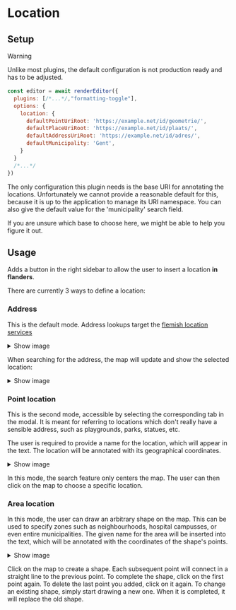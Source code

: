 # Location

## Setup

>[!WARNING]
> Unlike most plugins, the default configuration is not production ready
and has to be adjusted. 

```javascript
const editor = await renderEditor({
  plugins: [/*...*/,"formatting-toggle"], 
  options: {
    location: {
      defaultPointUriRoot: 'https://example.net/id/geometrie/',
      defaultPlaceUriRoot: 'https://example.net/id/plaats/',
      defaultAddressUriRoot: 'https://example.net/id/adres/',
      defaultMunicipality: 'Gent',
    }
  }
  /*...*/
})

```
The only configuration this plugin needs is the base URI for annotating the
locations. Unfortunately we cannot provide a reasonable default for this,
because it is up to the application to manage its URI namespace. You can also
give the default value for the 'municipality' search field.

If you are unsure which base to choose here, we might be able to help you figure
it out.

## Usage

Adds a button in the right sidebar to allow the user to insert a location **in
flanders**.

There are currently 3 ways to define a location:

### Address
This is the default mode. Address lookups target the [flemish location services](https://www.vlaanderen.be/digitaal-vlaanderen/onze-oplossingen/gebouwen-en-adressenregister)

<details>
<summary>Show image</summary>

![img.png](/docs/images/location-plugin-address-mode.png)

</details>


When searching for the address, the map will update and show the selected
location:

<details>
<summary>Show image</summary>

![img.png](/docs/images/location-plugin-address-mode-filled.png)
</details>

### Point location

This is the second mode, accessible by selecting the corresponding tab in the
modal. It is meant for referring to locations which don't really have a sensible
address, such as playgrounds, parks, statues, etc.

The user is required to provide a name for the location, which will appear in
the text. The location will be annotated with its geographical coordinates.

<details>
<summary>Show image</summary>

![img.png](/docs/images/location-plugin-point-mode.png)
</details>

In this mode, the search feature only centers the map. The user can then click
on the map to choose a specific location. 

### Area location

In this mode, the user can draw an arbitrary shape on the map. This can be used
to specify zones such as neighbourhoods, hospital campusses, or even entire
municipalities. The given name for the area will be inserted into the text,
which will be annotated with the coordinates of the shape's points.

<details>
<summary>Show image</summary>

![img.png](/docs/images/location-plugin-area-mode.png)
</details>

Click on the map to create a shape. Each subsequent point will connect in
a straight line to the previous point. To complete the shape, click on the first
point again. To delete the last point you added, click on it again.
To change an existing shape, simply start drawing a new one. When it is
completed, it will replace the old shape.
